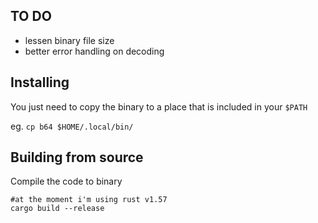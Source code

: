 ## TO DO
- lessen binary file size
- better error handling on decoding

## Installing
You just need to copy the binary to a place that is included in your `$PATH`

eg. `cp b64 $HOME/.local/bin/`

## Building from source

Compile the code to binary
```
#at the moment i'm using rust v1.57
cargo build --release
```

